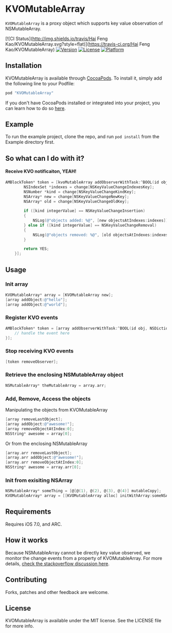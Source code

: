 # KVOMutableArray
`KVOMutableArray` is a proxy object which supports key value observation of NSMutableArray. 

[![CI Status](http://img.shields.io/travis/Hai Feng Kao/KVOMutableArray.svg?style=flat)](https://travis-ci.org/Hai Feng Kao/KVOMutableArray)
[![Version](https://img.shields.io/cocoapods/v/KVOMutableArray.svg?style=flat)](http://cocoapods.org/pods/KVOMutableArray)
[![License](https://img.shields.io/cocoapods/l/KVOMutableArray.svg?style=flat)](http://cocoapods.org/pods/KVOMutableArray)
[![Platform](https://img.shields.io/cocoapods/p/KVOMutableArray.svg?style=flat)](http://cocoapods.org/pods/KVOMutableArray)

## Installation

KVOMutableArray is available through [CocoaPods](http://cocoapods.org). To install
it, simply add the following line to your Podfile:

``` ruby
pod "KVOMutableArray"
```

 If you don't have CocoaPods installed or integrated into your project, you can learn how to do so [here](http://cocoapods.org).

## Example

To run the example project, clone the repo, and run `pod install` from the Example directory first.

## So what can I do with it?

#### Receive KVO notificaiton, YEAH!
```objective-c
AMBlockToken* token = [kvoMutableArray addObserverWithTask:^BOOL(id obj, NSDictionary *change) {
        NSIndexSet *indexes = change[NSKeyValueChangeIndexesKey];
        NSNumber *kind = change[NSKeyValueChangeKindKey];
        NSArray* new = change[NSKeyValueChangeNewKey];
        NSArray* old = change[NSKeyValueChangeOldKey];
        
        if ([kind integerValue] == NSKeyValueChangeInsertion)
        {
            NSLog(@"objects added: %@", [new objectsAtIndexes:indexes]);
        } else if ([kind integerValue] == NSKeyValueChangeRemoval)
        {
            NSLog(@"objects removed: %@", [old objectsAtIndexes:indexes]);
        }

        return YES;
    }];
```

## Usage

### Init array
```objective-c
KVOMutableArray* array = [KVOMutableArray new];
[array addObject:@"hello"];
[array addObject:@"world"];
```

### Register KVO events
```objective-c
AMBlockToken* token = [array addObserverWithTask:^BOOL(id obj, NSDictionary *change) {
    // handle the event here
}];
```

### Stop receiving KVO events
```objective-c
[token removeObserver];
```

### Retrieve the enclosing NSMutableArray object
```objective-c
NSMutableArray* theMutableArray = array.arr;
```

### Add, Remove, Access the objects

Manipulating the objects from KVOMutableArray
```objective-c
[array removeLastObject];
[array addObject:@"awesome!"];
[array removeObjectAtIndex:0];
NSString* awesome = array[0];
```
Or from the enclosing NSMutableArray
```objective-c
[array.arr removeLastObject];
[array.arr addObject:@"awesome!"];
[array.arr removeObjectAtIndex:0];
NSString* awesome = array.arr[0];
```


### Init from exisiting NSArray
```objective-c
NSMutableArray* someThing = [@[@(1), @(2), @(3), @(4)] mutableCopy];
KVOMutableArray* array = [[KVOMutableArray alloc] initWithArray:someNSArray];
```


## Requirements

Requires iOS 7.0, and ARC.

## How it works

Because NSMutableArray cannot be directly key value observed, we monitor the change events from a property of KVOMutableArray.
For more details, [check the stackoverflow discussion here](http://stackoverflow.com/questions/24088953/kvo-notifications-for-a-modification-of-an-nsarray-backed-by-a-nsmutablearray).


## Contributing

Forks, patches and other feedback are welcome.

## License

KVOMutableArray is available under the MIT license. See the LICENSE file for more info.
